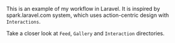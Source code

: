 This is an example of my workflow in Laravel. It is inspired by spark.laravel.com system, which uses action-centric design with `Interactions`. 

Take a closer look at `Feed`, `Gallery` and `Interaction` directories.